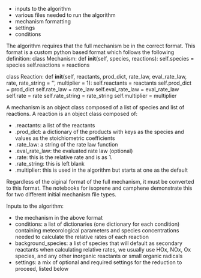 - inputs to the algorithm
- various files needed to run the algorithm
- mechanism formatting
- settings
- conditions


The algorithm requires that the full mechanism be in the correct format. This format is a custom python based format which follows the following definition:
class Mechanism:
    def __init__(self, species, reactions):
        self.species = species
        self.reactions = reactions

class Reaction:
    def __init__(self, reactants, prod_dict, rate_law, eval_rate_law, rate, rate_string = '', multiplier = 1):
        self.reactants = reactants
        self.prod_dict = prod_dict
        self.rate_law = rate_law
        self.eval_rate_law = eval_rate_law
        self.rate = rate
        self.rate_string = rate_string
        self.multiplier = multiplier

A mechanism is an object class composed of a list of species and list of reactions. 
A reaction is an object class composed of:
- .reactants: a list of the reactants
- .prod_dict: a dictionary of the products with keys as the species and values as the stoichiometric coefficients
- .rate_law: a string of the rate law function
- .eval_rate_law: the evaluated rate law (optional)
- .rate: this is the relative rate and is as 1.
- .rate_string: this is left blank
- .multiplier: this is used in the algorithm but starts at one as the default

Regardless of the oiginal format of the full mechanism, it must be converted to this format. 
The notebooks for isoprene and camphene demonstrate this for two different initial mechanism file types.


Inputs to the algorithm:
- the mechanism in the above format
- conditions: a list of dictionaries (one dictionary for each condition) containing meteorological parameters and species concentrations needed to calculate the relative rates of each reaction
- background_species: a list of species that will default as secondary reactants when calculating relative rates, we usually use HOx, NOx, Ox species, and any other inorganic reactants or small organic radicals
- settings: a mix of optional and required settings for the reduction to proceed, listed below
